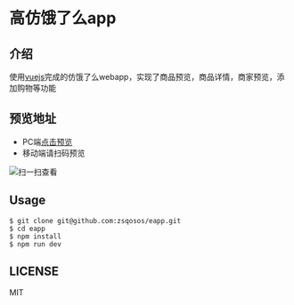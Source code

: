 # 高仿饿了么app

## 介绍

使用[vuejs](https://github.com/vuejs/vue)完成的仿饿了么webapp，实现了商品预览，商品详情，商家预览，添加购物等功能

## 预览地址

+ PC端[点击预览](https://zsqosos.github.io/eapp)
+ 移动端请扫码预览

![扫一扫查看](http://i4.buimg.com/1949/7ffc239bc35492a6.png)

## Usage

```
$ git clone git@github.com:zsqosos/eapp.git
$ cd eapp
$ npm install
$ npm run dev
```

## LICENSE

MIT

